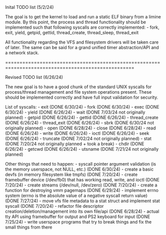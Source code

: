 Inital TODO list (5/2/24)

The goal is to get the kernel to load and run a static ELF binary from a limine module.
By this point, the process and thread functionality should be implemented such that following
syscalls are correctly implemented:
    - fork, exit, yield, getpid, gettid, thread_create, thread_sleep, thread_exit

All functionality regarding the VFS and filesystem drivers will be taken care of later.
The same can be said for a grand unified timer abstraction/API and a network stack.

===================================================================================================

Revised TODO list (6/26/24)

The new goal is to have a good chunk of the standard UNIX syscalls for process/thread
management and file system operations present. These should be implemented correctly and have
full input validation for security.

List of syscalls:
    - exit                  (DONE 6/30/24)
    - fork                  (DONE 6/30/24)
    - exec                  (DONE 6/30/24)
    - yield                 (DONE 6/26/24)
    - wait                  (DONE 7/03/24 not originally planned)
    - getpid                (DONE 6/26/24)
    - gettid                (DONE 6/26/24)
    - thread_create         (DONE 6/26/24)
    - thread_exit           (DONE 6/26/24)
    - sbrk                  (DONE 6/30/24 not originally planned)
    - open                  (DONE 6/28/24)
    - close                 (DONE 6/28/24)
    - read                  (DONE 6/26/24)
    - write                 (DONE 6/26/24)
    - ioctl                 (DONE 6/26/24)
    - seek                  (DONE 6/26/24)
    - truncate              (DONE 7/02/24 not originally planned)
    - stat                  (DONE 7/20/24 not originally planned + took a break)
    - chdir                 (DONE 6/26/24)
    - getcwd                (DONE 6/26/24)
    - utsname               (DONE 7/21/24 not originally planned)

Other things that need to happen:
    - syscall pointer argument validation (is the memory userspace, not NULL, etc.) (DONE 6/30/24)
    - create a basic devfs (in memory filesystem like tmpfs) (DONE 7/20/24)
    - create framebuffer device (/dev/fb0) that has working read, write, and ioctl (DONE 7/20/24)
    - create streams (/dev/null, /dev/zero) (DONE 7/20/24)
    - create a function for destroying vmm pagemaps (DONE 6/29/24)
    - implement errno system (errno is the absolute value of a negative syscall return value) (DONE 7/27/24)
    - move vfs file metadata to a stat struct and implement stat syscall (DONE 7/20/24)
    - refactor file descriptor creation/deletion/management into its own file/api (DONE 6/28/24)
    - actual tty API using framebuffer for output and PS2 keyboard for input (DONE 7/25/24)
    - write userspace programs that try to break things and fix the small things from there
